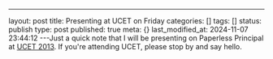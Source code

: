 ---
layout: post
title: Presenting at UCET on Friday
categories: []
tags: []
status: publish
type: post
published: true
meta: {}
last_modified_at: 2024-11-07 23:44:12
---Just a quick note that I will be presenting on Paperless Principal at 
[UCET 2013](http://sched.ucet.org). If you're attending UCET, please stop by and say hello. ​
